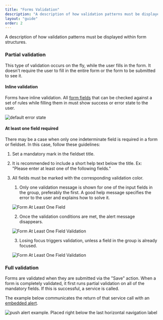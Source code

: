 ```yaml
---
title: "Forms Validation"
description: "A description of how validation patterns must be displayed within form structures."
layout: "guide"
order: 2
---
```


<div class="page-description">A description of how validation patterns must be displayed within form structures.</div>

### Partial validation

This type of validation occurs on the fly, while the user fills in the form. It doesn't require the user to fill in the entire form or the form to be submitted to see it.

#### Inline validation

Forms have inline validation. All [form fields](./text_input.hmtl) that can be checked against a set of rules while filling them in must show success or error state to the user.

![default error state](/lexicon/images/InputHelpTextError.jpg)

#### At least one field required

There may be a case when only one indeterminate field is required in a form or fieldset. In this case, follow these guidelines:

1. Set a mandatory mark in the fieldset title.
2. It is recommended to include a short help text below the title. Ex: "Please enter at least one of the following fields."
3. All fields must be marked with the corresponding validation color.
    1. Only one validation message is shown for one of the input fields in the group, preferably the first. A good help message specifies the error to the user and explains how to solve it.

    ![Form At Least One Field](/lexicon/images/FormAtLeastOneField.jpg)

    2. Once the validation conditions are met, the alert message disappears.

    ![Form At Least One Field Validation](/lexicon/images/FormAtLeastOneFieldValidation.jpg)
    
    3. Losing focus triggers validation, unless a field in the group is already focused.

    ![Form At Least One Field Validation](/lexicon/images/FormAtLeastOneFieldSuccess.jpg)

### Full validation

Forms are validated when they are submitted via the "Save" action. When a form is completely validated, it first runs partial validation on all of the mandatory fields. If this is successful, a service is called.

The example below communicates the return of that service call with an [embedded alert](../alerts.html).

![push alert example. Placed right below the last horizontal navigation label](/lexicon/images/AlertEmbeddedExample.jpg)
